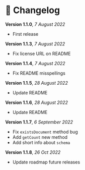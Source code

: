 # 📃 Changelog

**Version 1.1.0**, _7 August 2022_

- First release

**Version 1.1.3**, _7 August 2022_

- Fix license URL on README

**Version 1.1.4**, _7 August 2022_

- Fix README misspellings

**Version 1.1.5**, _28 August 2022_

- Update README

**Version 1.1.6**, _28 August 2022_

- Update README

**Version 1.1.7**, _6 September 2022_

- Fix `existsDocument` method bug
- Add `getCount` new method
- Add short info about `schema`

**Version 1.1.8**, _26 Oct 2022_

- Update roadmap future releases
